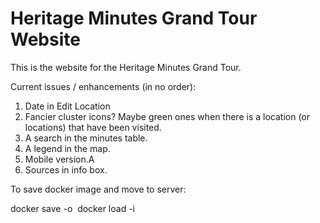 # Heritage Minutes Grand Tour Website
This is the website for the Heritage Minutes Grand Tour.

Current issues / enhancements (in no order):
1) Date in Edit Location
2) Fancier cluster icons? Maybe green ones when there is a location (or locations) that have been visited.
3) A search in the minutes table.
4) A legend in the map.
5) Mobile version.A
6) Sources in info box.

To save docker image and move to server:

docker save -o <save image to path> <image name>
docker load -i <path to image tar file>